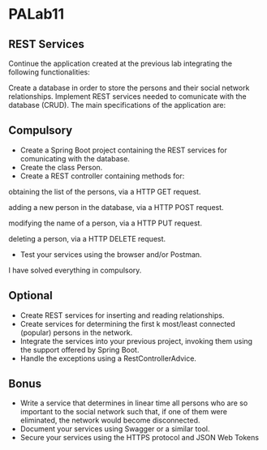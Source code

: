 # PALab11

## REST Services
Continue the application created at the previous lab integrating the following functionalities:

Create a database in order to store the persons and their social network relationships.
Implement REST services needed to comunicate with the database (CRUD).
The main specifications of the application are:

## Compulsory
- Create a Spring Boot project containing the REST services for comunicating with the database.
- Create the class Person.
- Create a REST controller containing methods for:

obtaining the list of the persons, via a HTTP GET request.

adding a new person in the database, via a HTTP POST request.

modifying the name of a person, via a HTTP PUT request.

deleting a person, via a HTTP DELETE request.
- Test your services using the browser and/or Postman.

I have solved everything in compulsory.

## Optional
- Create REST services for inserting and reading relationships.
- Create services for determining the first k most/least connected (popular) persons in the network.
- Integrate the services into your previous project, invoking them using the support offered by Spring Boot.
- Handle the exceptions using a RestControllerAdvice.

## Bonus
- Write a service that determines in linear time all persons who are so important to the social network such that, if one of them were eliminated, the network would become disconnected.
- Document your services using Swagger or a similar tool.
- Secure your services using the HTTPS protocol and JSON Web Tokens
